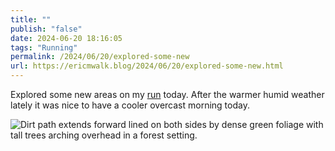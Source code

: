 ```yaml
---
title: ""
publish: "false"
date: 2024-06-20 18:16:05
tags: "Running"
permalink: /2024/06/20/explored-some-new
url: https://ericmwalk.blog/2024/06/20/explored-some-new.html
---
```


Explored some new areas on my [run](https://strava.com/activities/11698245107) today. After the warmer humid weather lately it was nice to have a cooler overcast morning today.

![Dirt path extends forward lined on both sides by dense green foliage with tall trees arching overhead in a forest setting.](https://ericmwalk.blog/uploads/2024/img-0416.jpeg)